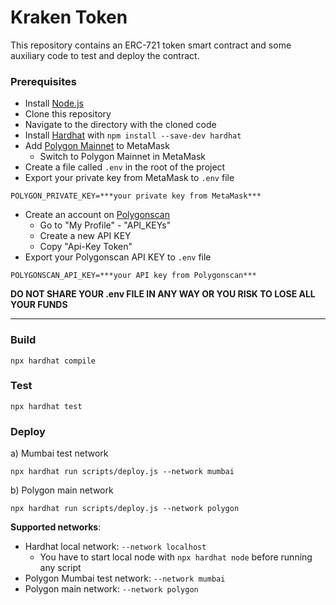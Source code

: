 # Kraken Token

This repository contains an ERC-721 token smart contract and some auxiliary code to test and deploy the contract.

### Prerequisites
- Install [Node.js](https://nodejs.org/en/download/)
- Clone this repository
- Navigate to the directory with the cloned code
- Install [Hardhat](https://hardhat.org/) with `npm install --save-dev hardhat`
- Add [Polygon Mainnet](https://docs.polygon.technology/docs/develop/metamask/config-polygon-on-metamask/) to MetaMask
  - Switch to Polygon Mainnet in MetaMask
- Create a file called `.env` in the root of the project
- Export your private key from MetaMask to `.env` file
```
POLYGON_PRIVATE_KEY=***your private key from MetaMask***

```
- Create an account on [Polygonscan](https://polygonscan.com/)
  - Go to "My Profile" - "API_KEYs"
  - Create a new API KEY
  - Copy "Api-Key Token"
- Export your Polygonscan API KEY to `.env` file
```
POLYGONSCAN_API_KEY=***your API key from Polygonscan***
```

__DO NOT SHARE YOUR .env FILE IN ANY WAY OR YOU RISK TO LOSE ALL YOUR FUNDS__

---

### Build
```
npx hardhat compile
```

### Test
```
npx hardhat test
```

### Deploy
а) Mumbai test network
```
npx hardhat run scripts/deploy.js --network mumbai
```  
b) Polygon main network
```
npx hardhat run scripts/deploy.js --network polygon
```


__Supported networks__:
- Hardhat local network: `--network localhost`
  - You have to start local node with `npx hardhat node` before running any script
- Polygon Mumbai test network: `--network mumbai`
- Polygon main network: `--network polygon`

